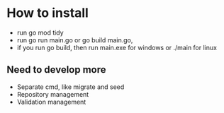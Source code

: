 # How to install
- run go mod tidy
- run go run main.go or go build main.go,
- if you run go build, then run main.exe for windows or ./main for linux

## Need to develop more
- Separate cmd, like migrate and seed
- Repository management
- Validation management